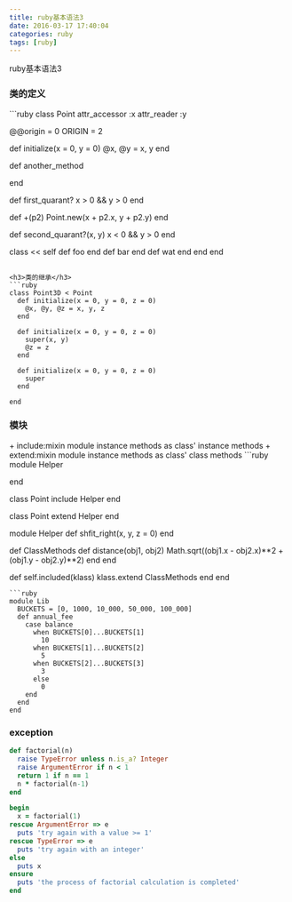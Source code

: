```yaml
---
title: ruby基本语法3
date: 2016-03-17 17:40:04
categories: ruby
tags: [ruby]
---
```

ruby基本语法3
<!-- more -->

<h3>类的定义</h3>
```ruby
class Point
  attr_accessor :x
  attr_reader :y
  
  @@origin = 0
  ORIGIN = 2
  
  def initialize(x = 0, y = 0)
    @x, @y = x, y
  end
  
  def another_method

  end
  
  def first_quarant?
    x > 0 && y > 0
  end
  
  def +(p2)
    Point.new(x + p2.x, y + p2.y)
  end
  
  def second_quarant?(x, y)
      x < 0 && y > 0
  end
  
  class << self
    def foo
    end
    def bar
    end
    def wat
    end
  end
end
```

<h3>类的继承</h3>
```ruby
class Point3D < Point
  def initialize(x = 0, y = 0, z = 0)
    @x, @y, @z = x, y, z
  end
  
  def initialize(x = 0, y = 0, z = 0)
    super(x, y)
    @z = z
  end
    
  def initialize(x = 0, y = 0, z = 0)
    super
  end
  
end 
```

<h3>模块</h3>
+ include:mixin module instance methods as class' instance methods
+ extend:mixin module instance methods as class' class methods
```ruby
module Helper

end

class Point
  include Helper
end

class Point
  extend Helper
end

module Helper
  def shfit_right(x, y, z = 0)
  end
  
  def ClassMethods
    def distance(obj1, obj2)
      Math.sqrt((obj1.x - obj2.x)**2 + (obj1.y - obj2.y)**2)
    end
  end
  
  def self.included(klass)
    klass.extend ClassMethods
  end
end
```
```ruby
module Lib
  BUCKETS = [0, 1000, 10_000, 50_000, 100_000]
  def annual_fee
    case balance
      when BUCKETS[0]...BUCKETS[1]
        10
      when BUCKETS[1]...BUCKETS[2]
        5
      when BUCKETS[2]...BUCKETS[3]
        3
      else
        0
    end
  end
end
```
<h3>exception</h3>

```ruby
def factorial(n)
  raise TypeError unless n.is_a? Integer
  raise ArgumentError if n < 1
  return 1 if n == 1
  n * factorial(n-1)
end

begin
  x = factorial(1)
rescue ArgumentError => e
  puts 'try again with a value >= 1'
rescue TypeError => e
  puts 'try again with an integer'
else
  puts x
ensure
  puts 'the process of factorial calculation is completed'
end
```


<!--<img src="/images/6.png" width="800" height="263" />-->
<!--<font color=#FF6666></font>-->

